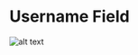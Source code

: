 # Username Field

![alt text](https://media.discordapp.net/attachments/659492746502995979/898727707213443092/unknown.png)
